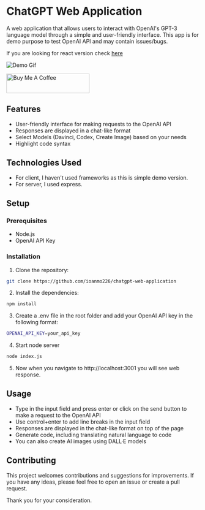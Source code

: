 # ChatGPT Web Application

A web application that allows users to interact with OpenAI's GPT-3 language model through a simple and user-friendly interface.
This app is for demo purpose to test OpenAI API and may contain issues/bugs.

If you are looking for react version check [here](https://github.com/ioanmo226/chatgpt-react-application)

![Demo Gif](/client/assets/img/demo2.gif)

<a href="https://www.buymeacoffee.com/ioanmo226" target="_blank"><img src="https://cdn.buymeacoffee.com/buttons/default-orange.png" alt="Buy Me A Coffee" height="51" width="217"></a>


## Features
- User-friendly interface for making requests to the OpenAI API
- Responses are displayed in a chat-like format
- Select Models (Davinci, Codex, Create Image) based on your needs
- Highlight code syntax

## Technologies Used
- For client, I haven't used frameworks as this is simple demo version.
- For server, I used express.

## Setup
### Prerequisites
- Node.js
- OpenAI API Key
### Installation
1. Clone the repository:
```sh
git clone https://github.com/ioanmo226/chatgpt-web-application
```
2. Install the dependencies:
```sh
npm install
```
3. Create a .env file in the root folder and add your OpenAI API key in the following format:
```sh
OPENAI_API_KEY=your_api_key
```
4. Start node server
```sh
node index.js
```
5. Now when you navigate to http://localhost:3001 you will see web response.

## Usage
- Type in the input field and press enter or click on the send button to make a request to the OpenAI API
- Use control+enter to add line breaks in the input field
- Responses are displayed in the chat-like format on top of the page
- Generate code, including translating natural language to code
- You can also create AI images using DALL·E models 

## Contributing

This project welcomes contributions and suggestions for improvements. If you have any ideas, please feel free to open an issue or create a pull request.

Thank you for your consideration.


